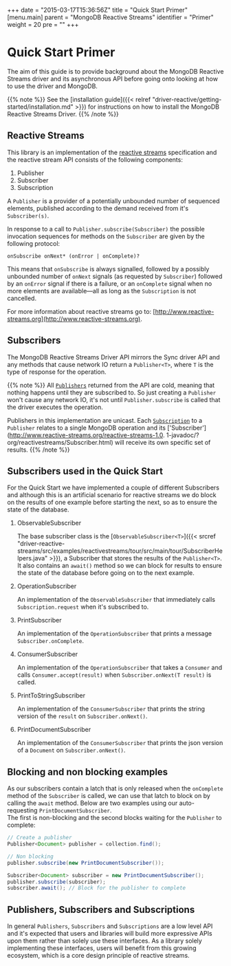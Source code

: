 +++
date = "2015-03-17T15:36:56Z"
title = "Quick Start Primer"
[menu.main]
  parent = "MongoDB Reactive Streams"
  identifier = "Primer"
  weight = 20
  pre = "<i class='fa'></i>"
+++

# Quick Start Primer

The aim of this guide is to provide background about the MongoDB Reactive Streams driver and its asynchronous API before going onto 
looking at how to use the driver and MongoDB.

{{% note %}}
See the [installation guide]({{< relref "driver-reactive/getting-started/installation.md" >}})
for instructions on how to install the MongoDB Reactive Streams Driver.
{{% /note %}}

## Reactive Streams

This library is an implementation of the [reactive streams](http://www.reactive-streams.org) specification and the reactive stream API 
consists of the following components:

1. Publisher
2. Subscriber
3. Subscription

A `Publisher` is a provider of a potentially unbounded number of sequenced elements, published according to the demand received from it's `Subscriber(s)`.

In response to a call to `Publisher.subscribe(Subscriber)` the possible invocation sequences for methods on the `Subscriber` are given by the following protocol:

```
onSubscribe onNext* (onError | onComplete)?
```

This means that `onSubscribe` is always signalled, followed by a possibly unbounded number of `onNext` signals (as requested by `Subscriber`) 
followed by an `onError` signal if there is a failure, or an `onComplete` signal when no more elements are available—all as long as 
the `Subscription` is not cancelled.

For more information about reactive streams go to: [http://www.reactive-streams.org](http://www.reactive-streams.org).


## Subscribers

The MongoDB Reactive Streams Driver API mirrors the Sync driver API and any methods that cause network IO return a `Publisher<T>`, 
where `T` is the type of response for the operation.

{{% note %}}
All [`Publishers`](http://www.reactive-streams.org/reactive-streams-1.0.1-javadoc/?org/reactivestreams/Publisher.html) returned 
from the API are cold, meaning that nothing happens until they are subscribed to. So just creating a
`Publisher` won't cause any network IO, it's not until `Publisher.subscribe` is called that the driver executes the operation.

Publishers in this implementation are unicast. Each [`Subscription`](http://www.reactive-streams.org/reactive-streams-1.0.1-javadoc/?org/reactivestreams/Subscription.html) 
to a `Publisher` relates to a single MongoDB operation and its ['Subscriber'](http://www.reactive-streams.org/reactive-streams-1.0.
1-javadoc/?org/reactivestreams/Subscriber.html) will receive its own specific set of results.
{{% /note %}}


## Subscribers used in the Quick Start

For the Quick Start we have implemented a couple of different Subscribers and although this is an artificial scenario for reactive streams we
do block on the results of one example before starting the next, so as to ensure the state of the database.

1. ObservableSubscriber

    The base subscriber class is the [`ObservableSubscriber<T>`]({{< srcref "driver-reactive-streams/src/examples/reactivestreams/tour/src/main/tour/SubscriberHelpers.java" >}}), 
    a Subscriber that stores the results of the `Publisher<T>`. It also contains an `await()` method so we can block for results to ensure the state of 
    the database before going on to the next example.

2. OperationSubscriber

    An implementation of the `ObservableSubscriber` that immediately calls `Subscription.request` when it's subscribed to.

3.  PrintSubscriber

    An implementation of the `OperationSubscriber` that prints a message `Subscriber.onComplete`.
    
4.  ConsumerSubscriber

    An implementation of the `OperationSubscriber` that takes a `Consumer` and calls `Consumer.accept(result)` when `Subscriber.onNext(T result)` is called.

5.  PrintToStringSubscriber

    An implementation of the `ConsumerSubscriber` that prints the string version of the `result` on `Subscriber.onNext()`.

6.  PrintDocumentSubscriber

    An implementation of the `ConsumerSubscriber` that prints the json version of a `Document` on `Subscriber.onNext()`.


##  Blocking and non blocking examples

As our subscribers contain a latch that is only released when the `onComplete` method of the `Subscriber` is called, we can use that latch 
to block on by calling the `await` method.  Below are two examples using our auto-requesting `PrintDocumentSubscriber`.  
The first is non-blocking and the second blocks waiting for the `Publisher` to complete:

```java
// Create a publisher
Publisher<Document> publisher = collection.find();

// Non blocking
publisher.subscribe(new PrintDocumentSubscriber());

Subscriber<Document> subscriber = new PrintDocumentSubscriber();
publisher.subscribe(subscriber);
subscriber.await(); // Block for the publisher to complete
```

## Publishers, Subscribers and Subscriptions

In general `Publishers`, `Subscribers` and `Subscriptions` are a low level API and it's expected that users and libraries will build more 
expressive APIs upon them rather than solely use these interfaces.  As a library solely implementing these interfaces, users will benefit
from this growing ecosystem, which is a core design principle of reactive streams.
